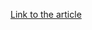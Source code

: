 [Link to the article](https://www.secureworks.com/research/gold-melody-profile-of-an-initial-access-broker)
